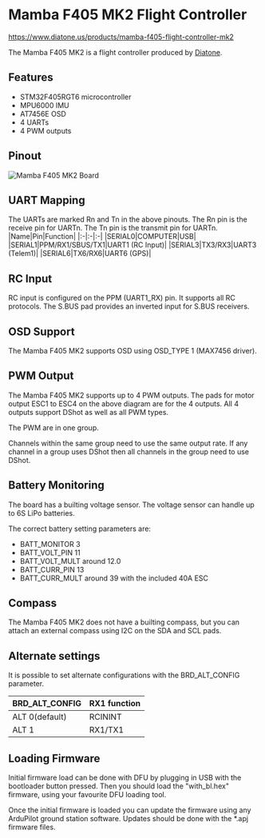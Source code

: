 # Mamba F405 MK2 Flight Controller

https://www.diatone.us/products/mamba-f405-flight-controller-mk2

The Mamba F405 MK2 is a flight controller produced by [Diatone](https://www.diatone.us).

## Features

 - STM32F405RGT6 microcontroller
 - MPU6000 IMU
 - AT7456E OSD
 - 4 UARTs
 - 4 PWM outputs

## Pinout

![Mamba F405 MK2 Board](mamba_f405mk2_pinout.png "Mamba F405 MK2")

## UART Mapping

The UARTs are marked Rn and Tn in the above pinouts. The Rn pin is the
receive pin for UARTn. The Tn pin is the transmit pin for UARTn.
|Name|Pin|Function|
|:-|:-|:-|
|SERIAL0|COMPUTER|USB|
|SERIAL1|PPM/RX1/SBUS/TX1|UART1 (RC Input)|
|SERIAL3|TX3/RX3|UART3 (Telem1)|
|SERIAL6|TX6/RX6|UART6 (GPS)|


## RC Input
 
RC input is configured on the PPM (UART1_RX) pin. It supports all RC protocols.
The S.BUS pad provides an inverted input for S.BUS receivers.
  
## OSD Support

The Mamba F405 MK2 supports OSD using OSD_TYPE 1 (MAX7456 driver).

## PWM Output

The Mamba F405 MK2 supports up to 4 PWM outputs. The pads for motor output ESC1 to ESC4 on the above diagram are for the 4 outputs. All 4 outputs support DShot as well as all PWM types.

The PWM are in one group.

Channels within the same group need to use the same output rate. If
any channel in a group uses DShot then all channels in the group need
to use DShot.

## Battery Monitoring

The board has a builting voltage sensor. The voltage sensor can handle up to 6S
LiPo batteries.

The correct battery setting parameters are:

 - BATT_MONITOR 3
 - BATT_VOLT_PIN 11
 - BATT_VOLT_MULT around 12.0
 - BATT_CURR_PIN 13
 - BATT_CURR_MULT around 39 with the included 40A ESC

## Compass

The Mamba F405 MK2 does not have a builting compass, but you can attach an external compass using I2C on the SDA and SCL pads.

## Alternate settings

It is possible to set alternate configurations with the BRD_ALT_CONFIG parameter.

|BRD_ALT_CONFIG|RX1 function|
|:----|:----|
|ALT 0(default) |RCININT|
|ALT 1|RX1/TX1|

## Loading Firmware

Initial firmware load can be done with DFU by plugging in USB with the
bootloader button pressed. Then you should load the "with_bl.hex"
firmware, using your favourite DFU loading tool.

Once the initial firmware is loaded you can update the firmware using
any ArduPilot ground station software. Updates should be done with the
*.apj firmware files.
